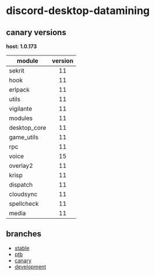 # discord-desktop-datamining

## canary versions

**host: 1.0.173**

| module | version |
| ------ | :-----: |
| sekrit | 11 |
| hook | 11 |
| erlpack | 11 |
| utils | 11 |
| vigilante | 11 |
| modules | 11 |
| desktop_core | 11 |
| game_utils | 11 |
| rpc | 11 |
| voice | 15 |
| overlay2 | 11 |
| krisp | 11 |
| dispatch | 11 |
| cloudsync | 11 |
| spellcheck | 11 |
| media | 11 |

## branches

- [stable](https://github.com/OpenAsar/discord-desktop-datamining/tree/stable)
- [ptb](https://github.com/OpenAsar/discord-desktop-datamining/tree/ptb)
- [canary](https://github.com/OpenAsar/discord-desktop-datamining/tree/canary)
- [development](https://github.com/OpenAsar/discord-desktop-datamining/tree/development)